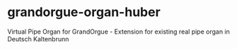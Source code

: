 # grandorgue-organ-huber
Virtual Pipe Organ for GrandOrgue - Extension for existing real pipe organ in Deutsch Kaltenbrunn

